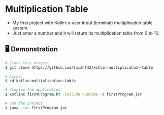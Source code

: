# Multiplication Table
- My first project with Kotlin: a user input (terminal) multiplication table system.
- Just enter a number and it will return its multiplication table from 0 to 10.

## 🖥️ Demonstration
```bash
# Clone this project
$ git clone https://github.com/luizhf42/kotlin-multiplication-table

# Access
$ cd kotlin-multiplication-table

# Compile the application
$ kotlinc firstProgram.kt -include-runtime -d firstProgram.jar

# Run the project
$ java -jar firstProgram.jar
```
